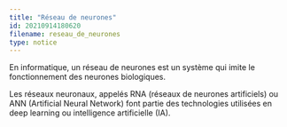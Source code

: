 ```yaml
---
title: "Réseau de neurones"
id: 20210914180620
filename: reseau_de_neurones
type: notice
---
```


En informatique, un réseau de neurones est un système qui imite le fonctionnement des neurones biologiques.

Les réseaux neuronaux, appelés RNA (réseaux de neurones artificiels) ou ANN (Artificial Neural Network) font partie des technologies utilisées en deep learning ou intelligence artificielle (IA).

